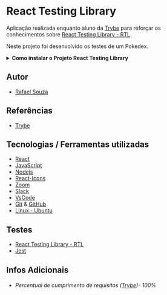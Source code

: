# React Testing Library

Aplicação realizada enquanto aluno da [Trybe](https://www.betrybe.com/) para reforçar os conhecimentos sobre [React Testing Library - RTL](https://testing-library.com/docs/react-testing-library/intro/).

Neste projeto foi desenvolvido os testes de um Pokedex.
<br>

<details>
  <summary><strong>Como instalar o Projeto React Testing Library</strong></summary><br />

## Instalação 

<br>

- Clone o repositório `git@github.com:Rafael-Souza-97/react-testing-library.git`:

```bash
git clone git@github.com:Rafael-Souza-97/react-testing-library
.git
```

<br>

- Entre na pasta do repositório que você acabou de clonar:

```bash
cd react-testing-library
```

<br>

 - Instale as depëndencias, caso necessário, com `npm install`:

```bash
npm install
```

<hr>

### Scripts

 - Execute a aplicação com  com `npm start`:
  > Executará a aplicação em modo de desenvolvimento.
 
```bash
npm start
```

Abra [http://localhost:3000](http://localhost:3000) no seu navegador para visualiza-lo.

<hr>
<br>

</details>


## Autor

- [Rafael Souza](https://github.com/Rafael-Souza-97)

## Referências

 - [Trybe](https://www.betrybe.com/)

## Tecnologias / Ferramentas utilizadas

- [React](https://pt-br.reactjs.org/)
- [JavaScript](https://www.javascript.com/)
- [Nodejs](https://nodejs.org/en/)
- [React-Icons](https://react-icons.github.io/react-icons/)
- [Zoom](https://zoom.us/)
- [Slack](https://slack.com/intl/pt-br/)
- [VsCode](https://code.visualstudio.com/)
- [Git](https://git-scm.com/) & [GitHub](https://github.com/)
- [Linux - Ubuntu](https://ubuntu.com/)

## Testes

- [React Testing Library - RTL](https://testing-library.com/docs/react-testing-library/intro/)
- [Jest](https://jestjs.io/pt-BR/)

## Infos Adicionais

- ###### Percentual de cumprimento de requisitos ([Trybe](https://www.betrybe.com/))- 100%

